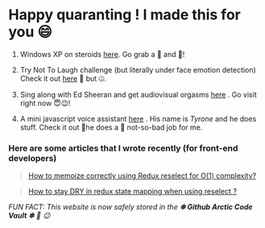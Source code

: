 # Happy quaranting ! I made this for you 😄

 1. Windows XP on steroids   [here](https://tilakmaddy.github.io/Windows-XP-dumb-things). Go grab a 🍕 and 🍺!

2. Try Not To Laugh challenge (but literally under face emotion detection) Check it out [here](https://tilakmaddy.github.io/Try-Not-To-Laugh-Challenge/)  🚀 but 🤐.

3. Sing along with Ed Sheeran and get audiovisual orgasms [here](https://tilakmaddy.github.io/Audio%20Visualizer/) . Go visit right now 😇😉!

4. A mini javascript voice assistant [here](https://tilakmaddy.github.io/my-voice-app/index.html) . His name is *Tyrone* and he does stuff. Check it out 🧧he does a 👏 not-so-bad job for me.


### Here are some articles that I wrote recently (for front-end developers)

> [How to memoize correctly using Redux reselect for O(1) complexity?](https://dev.to/tilakmaddy/how-to-memoize-correctly-using-redux-reselect-20m7)

> [How to stay DRY in redux state mapping when using reselect ?](https://dev.to/tilakmaddy/how-to-stay-dry-in-redux-state-mapping-when-using-reselect-3k54)


*FUN FACT: This website is now safely stored in the **❄ Github Arctic Code Vault ❄** 🤙 😉*
